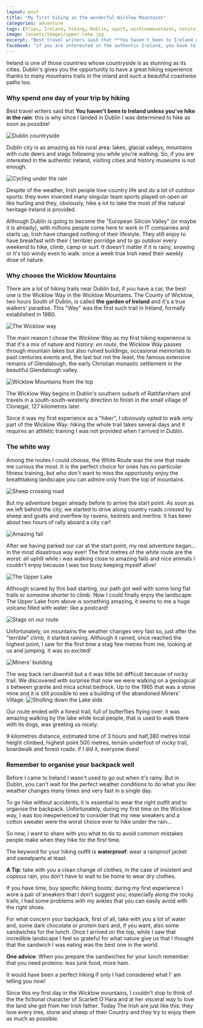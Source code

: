 ```yaml
---
layout: post
title: "My first hiking in the wonderful Wicklow Mountains"
categories: adventure
tags: [trips, Ireland, hiking, Dublin, sport, wicklowmountains, nature]
image: /assets/images/upper-lake.jpg
excerpt: "Best travel writers said that **You haven't been to Ireland unless you've hike in the rain**: this is why since I landed in Dublin I was determined to hike as soon as possible!"
facebook: "if you are interested in the authentic Ireland, you have to spent one day by hiking in the Wicklow Mountains"
---
```


Ireland is one of those countries whose countryside is as stunning as its cities.
Dublin's gives you the opportunity to have a great hiking experience thanks to many mountains trails in the inland and such a beautiful coastwise paths too.

### Why spend one day of your trip by hiking

Best travel writers said that **You haven't been to Ireland unless you've hike in the rain**: this is why since I landed in Dublin I was determined to hike as soon as possible!

![Dublin countryside](/assets/images/countryside.jpg)

Dublin city is as amazing as his rural area: lakes, glacial valleys, mountains with cute deers and stags following you while you're walking. So, if you are interested in the authentic Ireland, visiting cities and history museums is not enough.

![Cycling under the rain](/assets/images/cycling.jpg)

Despite of the weather, Irish people love country life and do a lot of outdoor sports: they even invented many singular team sports played on _open air_ like hurling and they, obviously, hike a lot to take the most of the natural heritage Ireland is provided.

Although Dublin is going to become the "European Silicon Valley" (or maybe it is already), with millions people come here to work in IT companies and starts up, Irish have changed nothing of their lifestyle. They still enjoy to have breakfast with their ( terrible) porridge and to go outdoor every weekend to hike, climb, camp or surf. It doesn't matter if it is rainy, snowing or it's too windy even to walk: once a week  true Irish need their weekly dose of nature.

### Why choose the Wicklow Mountains

There are a lot of hiking trails near Dublin but, if you have a car, the best one is the Wicklow Way in the Wicklow Mountains.
The County of Wicklow, two hours South of Dublin, is called **the garden of Ireland** and it's a true walkers' paradise. This "Way" was the first such trail in Ireland, formally established in 1980.

![The Wicklow way](/assets/images/wicklow-mountains.jpg)

The main reason I chose the Wicklow Way as my first hiking experience is that it's a mix of nature and history: _en route_, the Wicklow Way passes through mountain lakes but also ruined buildings, occasional memorials to past centuries events and, the last but not the least, the famous extensive remains of Glendalough, the early Christian monastic settlement in the beautiful Glendalough valley.

![Wicklow Mountains from the top](/assets/images/wicklow.jpg)


The Wicklow Way begins in Dublin's southern suburb of Rathfarnham and travels in a south-south-westerly direction to finish in the small village of Clonegal, 127 kilometres later.

Since it was my first experience as a "hiker", I obviously opted to walk only part of the Wicklow Way: hiking the whole trail takes several days and it requires an athletic training I was not provided when I arrived in Dublin.


### The white way

Among the routes I could choose, the White Route was the one that made me curious the most.  It is the perfect choice for ones has no particular fitness training, but who don't want to miss the opportunity enjoy the breathtaking landscape you can admire only from the top of mountains.  

![Sheep crossing road](/assets/images/sheeps-road.jpg)

But my adventure began already before to arrive the start point. As soon as we left behind the city, we started to drive along country roads crossed by sheep and goats and overflew by ravens, kestrels and merlins: it has been about two hours of rally aboard a city car!

![Amazing fall](/assets/images/fall-climb.jpg)



After we having parked our car at the start point, my real adventure began... in the most disastrous way ever! The first metres of the white route are the worst: all uphill while i was walking close to amazing falls and nice animals I couldn't enjoy because I was too busy keeping myself alive!

![The Upper Lake](/assets/images/upper.jpg)


Although scared by this bad starting, our path got well with some long flat trails or someone shorter to climb. Now I could finally enjoy the landscape: The Upper Lake from above is something amazing, it seems to me a huge volcano filled with water: like a postcard!

![Stags on our route](/assets/images/stags.jpg)

Unfortunately, on mountains the weather changes very fast so, just after the "terrible" climb, it started raining. Although it rained, once reached the highest point, I saw for the first time a stag few metres from me, looking at us and jumping. It was so excited!

![Miners' building](/assets/images/miners-building.jpeg)

The way back ran downhill but a it was little bit difficult because of rocky trail. We discovered with surprise that now we were walking on a geological s between granite and mica schist bedrock. Up to  the 1965 that was a stone mine and it is still possible to see a building of the abandoned Miners' Village.
![Strolling down the Lake side](/assets/images/lake.jpg)


Our route ended with a forest trail, full of butterflies flying over: it was amazing walking by the lake while local people, that is used to walk there with its dogs, was greeting us nicely.

9 kilometres distance, estimated time of 3 hours and half,380 metres total height climbed, highest point 500 metres, terrain underfoot of rocky trail, boardwalk and forest roads: if I did it, everyone does!


### Remember to organise your backpack well

Before I came to Ireland I wasn't used to go out when it's rainy. But in Dublin, you can't wait for the perfect weather conditions to do what you like:  weather changes many times and very fast in a single day.

To go hike without accidents, it is essential to wear the right outfit and to organise the backpack. Unfortunately, during my first time on the Wicklow way, I was too inexperienced to consider that my new sneakers and a cotton sweater were the worst choice ever to hike under the rain...

So now, I want to share with you what to do to avoid common mistakes people make when they hike for the first time.

The keyword for your hiking outfit is **waterproof**: wear a rainproof jacket and sweatpants at least.

**A Tip**: take with you a clean change of clothes, in the case of insistent and copious rain, you don't have to wait to be home to wear dry clothes.

If you have time, buy specific hiking boots: during my first experience I wore a pair of sneakers that I don't suggest you; especially  along the rocky trails, I had some problems with my ankles that you can easily avoid with the right shoes.

For what concern your backpack, first of all, take with you a lot of water and, some dark chocolate or protein bars and, if you want, also some sandwiches for the lunch. Once I arrived on the top, while I saw that incredible landscape I feel so grateful for what nature give us that I thought that the sandwich I was eating was the best one in the world.

**One advice**: When you prepare the sandwiches for your lunch remember that you need proteins: less junk food, more ham.

It would have been a perfect hiking if only I had considered what I' am telling you now!


Since this my first day in the Wicklow mountains, I couldn't stop to think of the the fictional character of Scarlett O'Hara and at her visceral way to love the land she got from her Irish father. Today  The Irish are just like this: they love every tree, stone and sheep of their Country and they try to enjoy them as much as possible.
